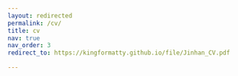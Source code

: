 ```yaml
---
layout: redirected
permalink: /cv/
title: cv
nav: true
nav_order: 3
redirect_to: https://kingformatty.github.io/file/Jinhan_CV.pdf

---
```

